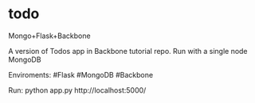 todo
====

Mongo+Flask+Backbone 

A version of Todos app in Backbone tutorial repo.
Run with a single node MongoDB

Enviroments:
	#Flask
	#MongoDB
	#Backbone

Run:
	python app.py
	http://localhost:5000/
